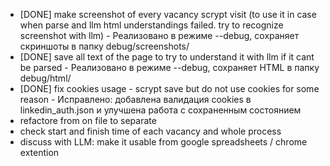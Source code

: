 - [DONE] make screenshot of every vacancy scrypt visit (to use it in case when parse and llm html understandings failed. try to recognize screenshot with llm) - Реализовано в режиме --debug, сохраняет скриншоты в папку debug/screenshots/
- [DONE] save all text of the page to try to understand it with llm if it cant be parsed - Реализовано в режиме --debug, сохраняет HTML в папку debug/html/
- [DONE] fix cookies usage - scrypt save but do not use cookies for some reason - Исправлено: добавлена валидация cookies в linkedin_auth.json и улучшена работа с сохраненным состоянием
- refactore from on file to separate
- check start and finish time of each vacancy and whole process
- discuss with LLM: make it usable from google spreadsheets / chrome extention
